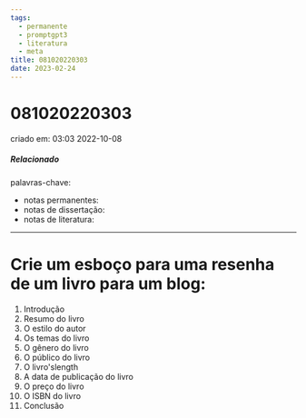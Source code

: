 ```yaml
---
tags:
  - permanente
  - promptgpt3
  - literatura
  - meta
title: 081020220303
date: 2023-02-24
---
```


# 081020220303

criado em: 03:03 2022-10-08

##### Relacionado

palavras-chave: 

- notas permanentes: 
- notas de dissertação:
- notas de literatura: 

---

# Crie um esboço para uma resenha de um livro para um blog:

1. Introdução
2. Resumo do livro
3. O estilo do autor
4. Os temas do livro
5. O gênero do livro
6. O público do livro
7. O livro'slength
8. A data de publicação do livro
9. O preço do livro
10. O ISBN do livro
11. Conclusão
